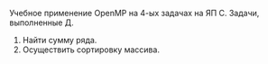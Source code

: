 Учебное применение OpenMP на 4-ых задачах на ЯП C.
Задачи, выполненные Д.
1. Найти сумму ряда.
2. Осуществить сортировку массива.
